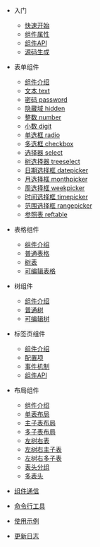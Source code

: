 * 入门

  * [快速开始](quickstart.md)
  * [组件属性](compprops.md)
  * [组件API](compapi.md)
  * [源码生成](compsrc.md)

* 表单组件

  * [组件介绍](form/README.md)
  * [文本 text](form/text.md)
  * [密码 password](form/password.md)
  * [隐藏域 hidden](form/hidden.md)
  * [整数 number](form/number.md)
  * [小数 digit](form/digit.md)
  * [单选框 radio](form/radio.md)
  * [多选框 checkbox](form/checkbox.md)
  * [选择器 select](form/select.md)
  * [树选择器 treeselect](form/treeselect.md)
  * [日期选择框 datepicker](form/datepicker.md)
  * [月选择框 monthpicker](form/monthpicker.md)
  * [周选择框 weekpicker](form/weekpicker.md)
  * [时间选择框 timepicker](form/timepicker.md)
  * [范围选择框 rangepicker](form/rangepicker.md)
  * [参照表 reftable](form/reftable.md)

* 表格组件

  * [组件介绍](table/README.md)
  * [普通表格](table/normal.md)
  * [树表](table/treetable.md)
  * [可编辑表格](table/editable.md)

* 树组件

  * [组件介绍](tree/README.md)
  * [普通树](tree/normal.md)
  * [可编辑树](tree/editable.md)

* 标签页组件

  * [组件介绍](tabs/README.md)
  * [配置项](tabs/config.md)
  * [事件机制](tabs/events.md)
  * [组件API](tabs/api.md)

* 布局组件

  * [组件介绍](layout/README.md)
  * [单表布局](layout/table.md)
  * [主子表布局](layout/child.md)
  * [多子表布局](layout/children.md)
  * [左树右表](layout/ltreertable.md)
  * [左树右主子表](layout/ltreerchild.md)
  * [左树右多子表](layout/ltreerchildren.md)
  * [表头分组](layout/hgroup.md)
  * [多表头](layout/multiheaders.md)

* [组件通信](connect.md)
* [命令行工具](cli.md)
* [使用示例](examples.md)
* [更新日志](changelog.md)
